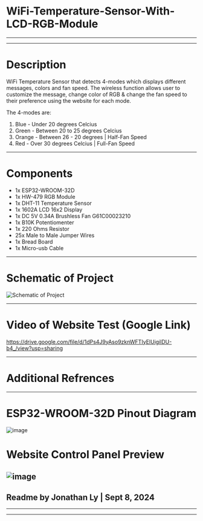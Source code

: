 # WiFi-Temperature-Sensor-With-LCD-RGB-Module
-------------------------------------------------------------------------------------------------------------------------------
-------------------------------------------------------------------------------------------------------------------------------
# Description

WiFi Temperature Sensor that detects 4-modes which displays different messages, colors and fan speed. The wireless function 
allows user to customize the message, change color of RGB & change the fan speed to their preference using the website for 
each mode. 

The 4-modes are:

1. Blue - Under 20 degrees Celcius
2. Green - Between 20 to 25 degrees Celcius
3. Orange - Between 26 - 20 degrees | Half-Fan Speed
4. Red - Over 30 degrees Celcius | Full-Fan Speed
-------------------------------------------------------------------------------------------------------------------------------
# Components

- 1x ESP32-WROOM-32D
- 1x HW-479 RGB Module
- 1x DHT-11 Temperature Sensor
- 1x 1602A LCD 16x2 Display
- 1x DC 5V 0.34A Brushless Fan G61C00023210
- 1x B10K Potentiomenter
- 1x 220 Ohms Resistor
- 25x Male to Male Jumper Wires
- 1x Bread Board
- 1x Micro-usb Cable
-------------------------------------------------------------------------------------------------------------------------------
# Schematic of Project

![Schematic of Project](https://github.com/user-attachments/assets/a2334de3-de80-4335-881d-8399fa43f85a)

-------------------------------------------------------------------------------------------------------------------------------
# Video of Website Test (Google Link)

https://drive.google.com/file/d/1dPs4J9yAso9zknWFTIyElUigilDU-b4_/view?usp=sharing

-------------------------------------------------------------------------------------------------------------------------------
# Additional Refrences
-------------------------------------------------------------------------------------------------------------------------------
# ESP32-WROOM-32D Pinout Diagram
![image](https://github.com/user-attachments/assets/529ffe81-990a-4b13-a0dd-024c30f90523)


# Website Control Panel Preview
![image](https://github.com/user-attachments/assets/6ff445db-e395-4653-9f63-e9537aa8f169)
-------------------------------------------------------------------------------------------------------------------------------

Readme by Jonathan Ly | Sept 8, 2024
-------------------------------------------------------------------------------------------------------------------------------
-------------------------------------------------------------------------------------------------------------------------------
-------------------------------------------------------------------------------------------------------------------------------
